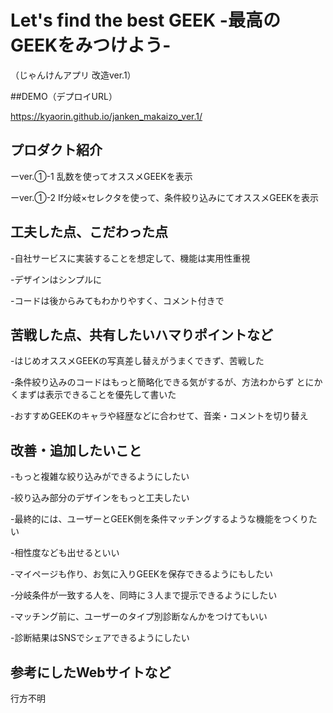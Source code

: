 # Let's find the best GEEK -最高のGEEKをみつけよう-
 （じゃんけんアプリ 改造ver.1）

##DEMO（デプロイURL）

https://kyaorin.github.io/janken_makaizo_ver.1/

## プロダクト紹介

ーver.①-1 乱数を使ってオススメGEEKを表示

ーver.①-2 If分岐×セレクタを使って、条件絞り込みにてオススメGEEKを表示

## 工夫した点、こだわった点

-自社サービスに実装することを想定して、機能は実用性重視

-デザインはシンプルに

-コードは後からみてもわかりやすく、コメント付きで

## 苦戦した点、共有したいハマりポイントなど

-はじめオススメGEEKの写真差し替えがうまくできず、苦戦した

-条件絞り込みのコードはもっと簡略化できる気がするが、方法わからず
とにかくまずは表示できることを優先して書いた

-おすすめGEEKのキャラや経歴などに合わせて、音楽・コメントを切り替え

## 改善・追加したいこと

-もっと複雑な絞り込みができるようにしたい

-絞り込み部分のデザインをもっと工夫したい

-最終的には、ユーザーとGEEK側を条件マッチングするような機能をつくりたい

-相性度なども出せるといい

-マイページも作り、お気に入りGEEKを保存できるようにもしたい

-分岐条件が一致する人を、同時に３人まで提示できるようにしたい

-マッチング前に、ユーザーのタイプ別診断なんかをつけてもいい

-診断結果はSNSでシェアできるようにしたい

## 参考にしたWebサイトなど

行方不明
